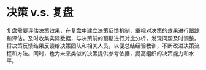 # 决策 v.s. 复盘

复盘需要评估决策效果，在复盘中建立决策反馈机制，重视对决策的效果进行跟踪和评估。及时收集实际数据，与决策前的预期进行对比分析，发现问题及时调整。将决策反馈结果反馈给决策团队和相关人员，以便总结经验教训，不断改进决策流程和方法。同时，也为未来类似的决策提供参考依据，提高组织的决策能力和水平。

